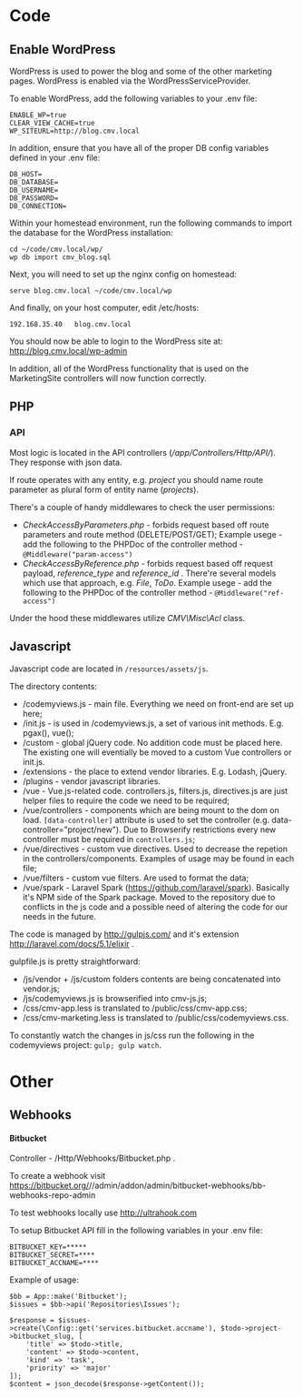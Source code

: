 # Code

## Enable WordPress

WordPress is used to power the blog and some of the other marketing pages.  WordPress is enabled via the WordPressServiceProvider.

To enable WordPress, add the following variables to your .env file:

```
ENABLE_WP=true
CLEAR_VIEW_CACHE=true
WP_SITEURL=http://blog.cmv.local 
```

In addition, ensure that you have all of the proper DB config variables defined in your .env file:

```
DB_HOST=
DB_DATABASE=
DB_USERNAME=
DB_PASSWORD=
DB_CONNECTION=
```

Within your homestead environment, run the following commands to import the database for the WordPress installation:

```
cd ~/code/cmv.local/wp/
wp db import cmv_blog.sql
```

Next, you will need to set up the nginx config on homestead:

```
serve blog.cmv.local ~/code/cmv.local/wp
```

And finally, on your host computer, edit /etc/hosts:

```
192.168.35.40   blog.cmv.local
```

You should now be able to login to the WordPress site at: http://blog.cmv.local/wp-admin

In addition, all of the WordPress functionality that is used on the MarketingSite controllers will now function correctly.


## PHP

### API

Most logic is located in the API controllers (_/app/Controllers/Http/API/_). They response with json data.

If route operates with any entity, e.g. _project_ you should name route parameter as plural form of entity name (_projects_).
 
There's a couple of handy middlewares to check the user permissions:

- _CheckAccessByParameters.php_ - forbids request based off route parameters and route method (DELETE/POST/GET);
Example usege - add the following to the PHPDoc of the controller method - `@Middleware("param-access")`
- _CheckAccessByReference.php_ - forbids request based off request payload, _reference_type_ and _reference_id_ . There're several models which use that approach, e.g. _File_, _ToDo_.
Example usege - add the following to the PHPDoc of the controller method - `@Middleware("ref-access")`

Under the hood these middlewares utilize _CMV\Misc\Acl_ class.
 
## Javascript

Javascript code are located in `/resources/assets/js`.

The directory contents:

- /codemyviews.js - main file. Everything we need on front-end are set up here;
- /init.js - is used in /codemyviews.js, a set of various init methods. E.g. pgax(), vue();
- /custom - global jQuery code. No addition code must be placed here. The existing one will eventially be moved to a custom Vue controllers or init.js.
- /extensions - the place to extend vendor libraries. E.g. Lodash, jQuery.
- /plugins - vendor javascript libraries. 
- /vue - Vue.js-related code. controllers.js, filters.js, directives.js are just helper files to require the code we need to be required;
- /vue/controllers - components which are being mount to the dom on load. `[data-controller]` attribute is used to set the controller (e.g. data-controller="project/new"). Due to Browserify restrictions every new controller must be required in `controllers.js`;
- /vue/directives - custom vue directives. Used to decrease the repetion in the controllers/components. Examples of usage may be found in each file;
- /vue/filters - custom vue filters. Are used to format the data;
- /vue/spark - Laravel Spark (https://github.com/laravel/spark). Basically it's NPM side of the Spark package. Moved to the repository due to conflicts in the js code and a possible need of altering the code for our needs in the future.

The code is managed by http://gulpjs.com/ and it's extension http://laravel.com/docs/5.1/elixir .

gulpfile.js is pretty straightforward:

- /js/vendor + /js/custom folders contents are being concatenated into vendor.js;
- /js/codemyviews.js is browserified into cmv-js.js;
- /css/cmv-app.less is translated to /public/css/cmv-app.css;
- /css/cmv-marketing.less is translated to /public/css/codemyviews.css.

To constantly watch the changes in js/css run the following in the codemyviews project: `gulp; gulp watch`.

# Other

## Webhooks

#### Bitbucket

Controller - /Http/Webhooks/Bitbucket.php .

To create a webhook visit https://bitbucket.org/<ACCOUNT>/<REPOSITORY>/admin/addon/admin/bitbucket-webhooks/bb-webhooks-repo-admin

To test webhooks locally use http://ultrahook.com

To setup Bitbucket API fill in the following variables in your .env file:
```
BITBUCKET_KEY=*****
BITBUCKET_SECRET=****
BITBUCKET_ACCNAME=****
```
Example of usage:
```
$bb = App::make('Bitbucket');
$issues = $bb->api('Repositories\Issues');

$response = $issues->create(\Config::get('services.bitbucket.accname'), $todo->project->bitbucket_slug, [
    'title' => $todo->title,
    'content' => $todo->content,
    'kind' => 'task',
    'priority' => 'major'
]);
$content = json_decode($response->getContent());
```
